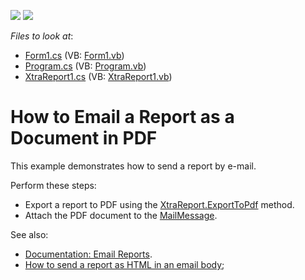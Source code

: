 <!-- default badges list -->
[![](https://img.shields.io/badge/Open_in_DevExpress_Support_Center-FF7200?style=flat-square&logo=DevExpress&logoColor=white)](https://supportcenter.devexpress.com/ticket/details/E16)
[![](https://img.shields.io/badge/📖_How_to_use_DevExpress_Examples-e9f6fc?style=flat-square)](https://docs.devexpress.com/GeneralInformation/403183)
<!-- default badges end -->
<!-- default file list -->
*Files to look at*:

* [Form1.cs](./CS/Form1.cs) (VB: [Form1.vb](./VB/Form1.vb))
* [Program.cs](./CS/Program.cs) (VB: [Program.vb](./VB/Program.vb))
* [XtraReport1.cs](./CS/XtraReport1.cs) (VB: [XtraReport1.vb](./VB/XtraReport1.vb))
<!-- default file list end -->
# How to Email a Report as a Document in PDF

This example demonstrates how to send a report by e-mail. 

Perform these steps:
* Export a report to PDF using the [XtraReport.ExportToPdf](https://docs.devexpress.com/XtraReports/DevExpress.XtraReports.UI.XtraReport.ExportToPdf.overloads?p=netframework) method.
* Attach the PDF document to the [MailMessage](https://docs.microsoft.com/en-us/dotnet/api/system.net.mail.mailmessage?view=net-5.0).

See also:
* [Documentation: Email Reports](https://docs.devexpress.com/XtraReports/17634/detailed-guide-to-devexpress-reporting/store-and-distribute-reports/export-reports/email-reports).
* [How to send a report as HTML in an email body](https://github.com/DevExpress-Examples/Reporting_how-to-send-a-report-as-html-in-an-email-body-t314020);

